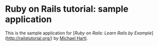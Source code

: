 # Ruby on Rails tutorial: sample application

This is the sample application for [*Ruby on Rails: Learn Rails by Example*]\
(http://railstutorial.org/) by [Michael Hartl](http://michaelhartl.com/).
